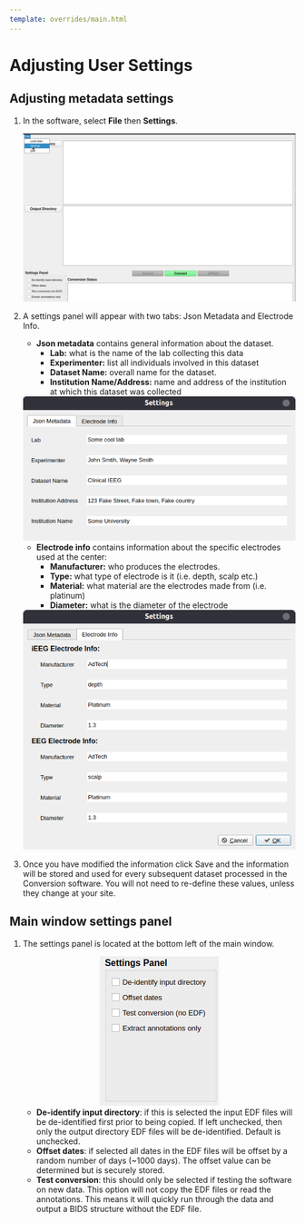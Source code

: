 ```yaml
---
template: overrides/main.html
---
```


# Adjusting User Settings

## Adjusting metadata settings

1. In the software, select **File** then **Settings**.

	<center><img src="../img/metadata_01.png" alt="drawing"/></center>

2. A settings panel will appear with two tabs: Json Metadata and Electrode Info.

	* **Json metadata** contains general information about the dataset.
  	  * **Lab:** what is the name of the lab collecting this data
  	  * **Experimenter:** list all individuals involved in this dataset
  	  * **Dataset Name:** overall name for the dataset.
  	  * **Institution Name/Address:** name and address of the institution at which  this dataset was collected

	<center><img src="../img/metadata_02.png" alt="drawing"/></center>

	* **Electrode info** contains information about the specific electrodes used at the center:
  	  * **Manufacturer:** who produces the electrodes.
  	  * **Type:** what type of electrode is it (i.e. depth, scalp etc.)
  	  * **Material:** what material are the electrodes made from (i.e. platinum)
  	  * **Diameter:** what is the diameter of the electrode

	<center><img src="../img/metadata_03.png" alt="drawing"/></center>

3. Once you have modified the information click Save and the information will be stored and used for every subsequent dataset processed in the Conversion software. You will not need to re-define these values, unless they change at your site.

## Main window settings panel

1. The settings panel is located at the bottom left of the main window.

	<center><img src="../img/main_settings_panel.png" alt="drawing"/></center>

	* **De-identify input directory**: if this is selected the input EDF files will be de-identified first prior to being copied. If left unchecked, then only the output directory EDF files will be de-identified. Default is unchecked.
	* **Offset dates**: if selected all dates in the EDF files will be offset by a random number of days (~1000 days). The offset value can be determined but is securely stored.
	* **Test conversion**: this should only be selected if testing the software on new data. This option will not copy the EDF files or read the annotations. This means it will quickly run through the data and output a BIDS structure without the EDF file.
